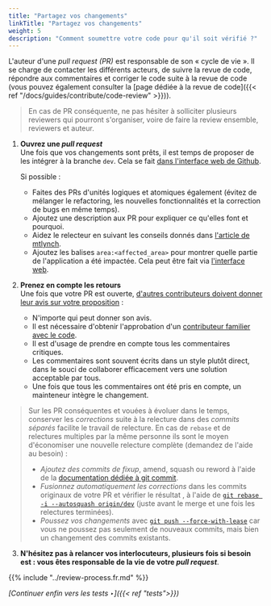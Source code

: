 ```yaml
---
title: "Partagez vos changements"
linkTitle: "Partagez vos changements"
weight: 5
description: "Comment soumettre votre code pour qu'il soit vérifié ?"
---
```


L'auteur d'une _pull request (PR)_ est responsable de son « cycle de vie ». Il se charge de contacter les différents acteurs, de suivre la revue de code, répondre aux commentaires et corriger le code suite à la revue de code (vous pouvez également consulter la [page dédiée à la revue de code]({{< ref "/docs/guides/contribute/code-review" >}})).

> En cas de PR conséquente, ne pas hésiter à solliciter plusieurs reviewers qui pourront s'organiser, voire de faire la review ensemble, reviewers et auteur.

1. **Ouvrez une _pull request_** \
   Une fois que vos changements sont prêts, il est temps de proposer de les intégrer à la branche `dev`.
   Cela se fait [dans l'interface web de Github](https://docs.github.com/en/pull-requests/collaborating-with-pull-requests/proposing-changes-to-your-work-with-pull-requests/creating-a-pull-request).

   Si possible :
   - Faites des PRs d'unités logiques et atomiques également (évitez de mélanger le refactoring, les nouvelles fonctionnalités et la correction de bugs en même temps).
   - Ajoutez une description aux PR pour expliquer ce qu'elles font et pourquoi.
   - Aidez le relecteur en suivant les conseils donnés dans [l'article de mtlynch](https://mtlynch.io/code-review-love/).
   - Ajoutez les balises `area:<affected_area>` pour montrer quelle partie de l'application a été impactée. Cela peut être fait via [l'interface web](https://docs.github.com/en/pull-requests/collaborating-with-pull-requests/proposing-changes-to-your-work-with-pull-requests/creating-a-pull-request).

2. **Prenez en compte les retours** \
   Une fois que votre PR est ouverte, [d'autres contributeurs doivent donner leur avis sur votre proposition](https://docs.github.com/en/pull-requests/collaborating-with-pull-requests/reviewing-changes-in-pull-requests/about-pull-request-reviews) :

   - N'importe qui peut donner son avis.
   - Il est nécessaire d'obtenir l'approbation d'un [contributeur familier avec le code](https://github.com/OpenRailAssociation/osrd/blob/dev/.github/CODEOWNERS).
   - Il est d'usage de prendre en compte tous les commentaires critiques.
   - Les commentaires sont souvent écrits dans un style plutôt direct, dans le souci de collaborer efficacement vers une solution acceptable par tous.
   - Une fois que tous les commentaires ont été pris en compte, un mainteneur intègre le changement.

> Sur les PR conséquentes et vouées à évoluer dans le temps, conserver les _corrections_ suite à la
relecture dans des _commits séparés_ facilite le travail de relecture. En cas de `rebase` et de
relectures multiples par la même personne ils sont le moyen d'économiser une nouvelle relecture
complète (demandez de l'aide au besoin) :
>  * _Ajoutez des commits de fixup_, amend, squash ou reword à l'aide de la
[documentation dédiée à git commit](https://git-scm.com/docs/git-commit#Documentation/git-commit.txt---fixupamendrewordltcommitgt).
>  * _Fusionnez automatiquement les corrections_ dans les commits originaux de votre PR et vérifier le résultat , à l'aide de
[`git rebase -i --autosquash origin/dev`](https://git-scm.com/docs/git-rebase#Documentation/git-rebase.txt---autosquash)
(juste avant le merge et une fois les relectures terminées).
>  * _Poussez vos changements_ avec
[`git push --force-with-lease`](https://git-scm.com/docs/git-push#Documentation/git-push.txt---no-force-with-lease)
car vous ne poussez pas seulement de nouveaux commits, mais bien un changement des commits existants.

3. **N'hésitez pas à relancer vos interlocuteurs, plusieurs fois si besoin est : vous êtes responsable de la vie de votre _pull request_**.

{{% include "../review-process.fr.md" %}}

*[Continuer enfin vers les tests ‣]({{< ref "tests">}})*
